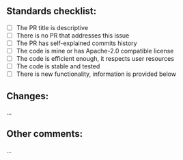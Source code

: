 <!--
📣 READ CAREFULLY BEFORE CREATING THIS PR 📣
1️⃣ This PR template is exclusively for PATCH
2️⃣ The PR title must start from "patch:"
3️⃣ The PR title must be written in lowercase
4️⃣ The topic must be provided with requested below information
-->

## Standards checklist:
- [ ] The PR title is descriptive
- [ ] There is no PR that addresses this issue
- [ ] The PR has self-explained commits history
- [ ] The code is mine or has Apache-2.0 compatible license
- [ ] The code is efficient enough, it respects user resources
- [ ] The code is stable and tested
- [ ] There is new functionality, information is provided below

## Changes:
...

## Other comments:
...
